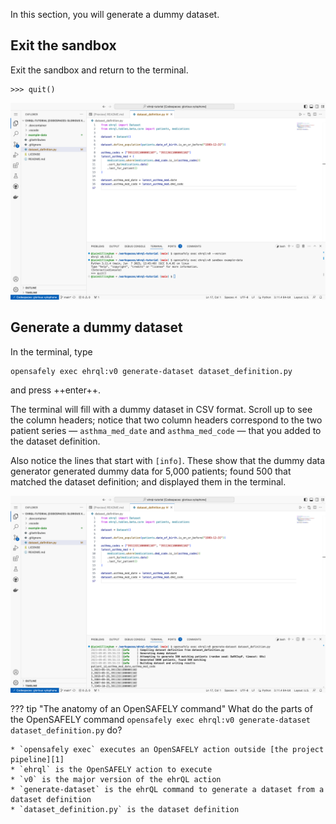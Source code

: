 In this section, you will generate a dummy dataset.

## Exit the sandbox

Exit the sandbox and return to the terminal.

```pycon
>>> quit()
```

![A screenshot of VS Code, showing the terminal](the_terminal.png)

## Generate a dummy dataset

In the terminal, type

```
opensafely exec ehrql:v0 generate-dataset dataset_definition.py
```

and press ++enter++.

The terminal will fill with a dummy dataset in CSV format.
Scroll up to see the column headers;
notice that two column headers correspond to the two patient series
— `asthma_med_date` and `asthma_med_code` —
that you added to the dataset definition.

Also notice the lines that start with `[info]`.
These show that the dummy data generator generated dummy data for 5,000 patients;
found 500 that matched the dataset definition;
and displayed them in the terminal.

![A screenshot of VS Code, showing the terminal after the `opensafely exec` command was run](opensafely_exec.png)

??? tip "The anatomy of an OpenSAFELY command"
    What do the parts of the OpenSAFELY command
    `opensafely exec ehrql:v0 generate-dataset dataset_definition.py`
    do?

    * `opensafely exec` executes an OpenSAFELY action outside [the project pipeline][1]
    * `ehrql` is the OpenSAFELY action to execute
    * `v0` is the major version of the ehrQL action
    * `generate-dataset` is the ehrQL command to generate a dataset from a dataset definition
    * `dataset_definition.py` is the dataset definition

[1]: https://docs.opensafely.org/actions-pipelines/
